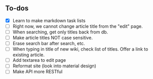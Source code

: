 ## To-dos

- [x] Learn to make markdown task lists
- [ ] Right now, we cannot change article title from the "edit" page. 
- [ ] When searching, get only titles back from db.
- [ ] Make article titles NOT case sensitive.
- [ ] Erase search bar after search, etc.
- [ ] When typing in title of new wiki, check list of titles. Offer a link to existing article.
- [ ] Add textarea to edit page
- [ ] Reformat site (look into material design)
- [ ] Make API more RESTful
